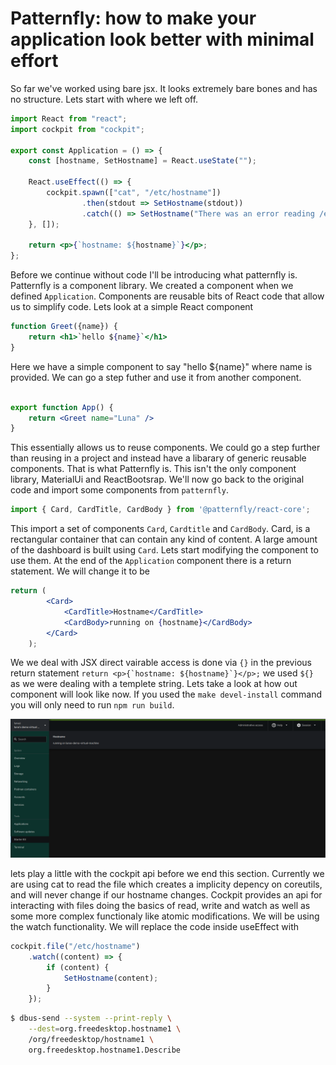 # Patternfly: how to make your application look better with minimal effort


So far we've worked using bare jsx. It looks extremely bare bones and has no structure. Lets start with where we left off. 

```jsx
import React from "react";
import cockpit from "cockpit";

export const Application = () => {
    const [hostname, SetHostname] = React.useState("");

    React.useEffect(() => {
        cockpit.spawn(["cat", "/etc/hostname"])
                .then(stdout => SetHostname(stdout))
                .catch(() => SetHostname("There was an error reading /etc/hostname"));
    }, []);

    return <p>{`hostname: ${hostname}`}</p>;
};
```

Before we continue without code I'll be introducing what patternfly is. Patternfly is a component library. We created a component when we defined `Application`.  Components are reusable bits of React code that allow us to simplify code. Lets look at a simple React component

```jsx
function Greet({name}) {
    return <h1>`hello ${name}`</h1>
}
```

Here we have a simple component to say "hello ${name}" where name is provided. We can go a step futher and use it from another component.

```jsx

export function App() {
    return <Greet name="Luna" />
}
```
This essentially allows us to reuse components. We could go a step further than reusing in a project and instead have a libarary of generic reusable components. That is what Patternfly is. This isn't the only component library, MaterialUi and ReactBootsrap. We'll now go back to the original code and import some components from `patternfly`.

```jsx
import { Card, CardTitle, CardBody } from '@patternfly/react-core';
```

This import a set of components `Card`, `Cardtitle` and `CardBody`. Card, is a rectangular container that can contain any kind of content. A large amount of the dashboard is built using `Card`. Lets start modifying the component to use them. At the end of the `Application` component there is a return statement. We will change it to be

```jsx
return (
        <Card>
            <CardTitle>Hostname</CardTitle>
            <CardBody>running on {hostname}</CardBody>
        </Card>
    );
```

We we deal with JSX direct vairable access is done via `{}` in the previous return statement ```return <p>{`hostname: ${hostname}`}</p>;``` we used `${}` as we were dealing with a templete string. Lets take a look at how out component will look like now. If you used the `make devel-install` command you will only need to run `npm run build`.


![](./images/now_with_patternfly.png)

lets play a little with the cockpit api before we end this section. Currently we are using cat to read the file which creates a implicity depency on coreutils, and will never change if our hostname changes. Cockpit provides an api for interacting with files doing the basics of read, write and watch as well as some more complex functionaly like atomic modifications. We will be using the watch functionality. We will replace the code inside useEffect with 

```jsx
cockpit.file("/etc/hostname")
    .watch((content) => {
        if (content) {
            SetHostname(content);
        }
    });
```



```sh
$ dbus-send --system --print-reply \
    --dest=org.freedesktop.hostname1 \
    /org/freedesktop/hostname1 \
    org.freedesktop.hostname1.Describe
```